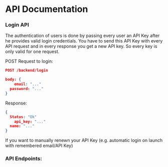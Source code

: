 # API Documentation

### Login API

The authentication of users is done by passing every user an API Key after he provides valid login credentials. You have to send this API Key with every API request and in every response you get a new API key. So every key is only valid for one request.



POST Request to login:

```json
POST /backend/login

body: {
	email: "..."
  password: "..."
}
```

Response:

```json
{
  Status: "Ok"
	api_key: "..."
  name: "..."
}
```



If you want to manually renewn your API Key (e.g. automatic login on launch with remembered email/API Key)



### API Endpoints:

